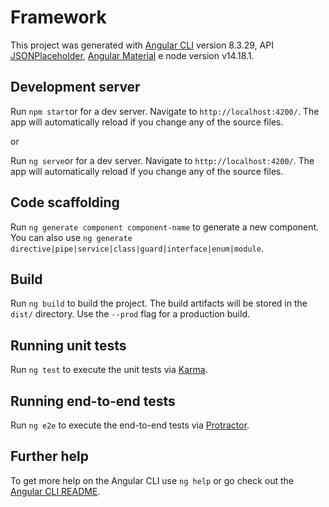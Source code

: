 # Framework

This project was generated with [Angular CLI](https://github.com/angular/angular-cli) version 8.3.29, API [JSONPlaceholder](https://jsonplaceholder.typicode.com/), [Angular Material](https://material.angular.io/) e node version v14.18.1.

## Development server
Run `npm start`or  for a dev server. Navigate to `http://localhost:4200/`. The app will automatically reload if you change any of the source files.

or

Run `ng serve`or  for a dev server. Navigate to `http://localhost:4200/`. The app will automatically reload if you change any of the source files.

## Code scaffolding

Run `ng generate component component-name` to generate a new component. You can also use `ng generate directive|pipe|service|class|guard|interface|enum|module`.

## Build

Run `ng build` to build the project. The build artifacts will be stored in the `dist/` directory. Use the `--prod` flag for a production build.

## Running unit tests

Run `ng test` to execute the unit tests via [Karma](https://karma-runner.github.io).

## Running end-to-end tests

Run `ng e2e` to execute the end-to-end tests via [Protractor](http://www.protractortest.org/).

## Further help

To get more help on the Angular CLI use `ng help` or go check out the [Angular CLI README](https://github.com/angular/angular-cli/blob/master/README.md).
